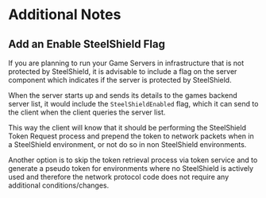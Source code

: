 # Additional Notes

## Add an Enable SteelShield Flag

If you are planning to run your Game Servers in infrastructure that is not protected by SteelShield, it is advisable to
include a flag on the server component which indicates if the server is protected by SteelShield.

When the server starts up and sends its details to the games backend server list, it would include the
`SteelShieldEnabled` flag, which it can send to the client when the client queries the server list.

This way the client will know that it should be performing the SteelShield Token Request process and prepend the token
to network packets when in a SteelShield environment, or not do so in non SteelShield environments. 

Another option is to skip the token retrieval process via token service and to generate a pseudo token for environments 
where no SteelShield is actively used and therefore the network protocol code does not require any additional conditions/changes.
